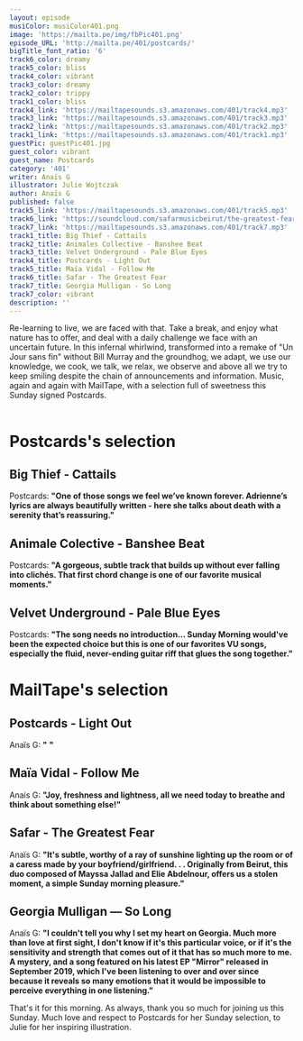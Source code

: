 ```yaml
---
layout: episode
musiColor: musiColor401.png
image: 'https://mailta.pe/img/fbPic401.png'
episode_URL: 'http://mailta.pe/401/postcards/'
bigTitle_font_ratio: '6'
track6_color: dreamy
track5_color: bliss
track4_color: vibrant
track3_color: dreamy
track2_color: trippy
track1_color: bliss
track4_link: 'https://mailtapesounds.s3.amazonaws.com/401/track4.mp3'
track3_link: 'https://mailtapesounds.s3.amazonaws.com/401/track3.mp3'
track2_link: 'https://mailtapesounds.s3.amazonaws.com/401/track2.mp3'
track1_link: 'https://mailtapesounds.s3.amazonaws.com/401/track1.mp3'
guestPic: guestPic401.jpg
guest_color: vibrant
guest_name: Postcards
category: '401'
writer: Anaïs G
illustrator: Julie Wojtczak
author: Anaïs G
published: false
track5_link: 'https://mailtapesounds.s3.amazonaws.com/401/track5.mp3'
track6_link: 'https://soundcloud.com/safarmusicbeirut/the-greatest-fear'
track7_link: 'https://mailtapesounds.s3.amazonaws.com/401/track7.mp3'
track1_title: Big Thief - Cattails
track2_title: Animales Collective - Banshee Beat
track3_title: Velvet Underground - Pale Blue Eyes
track4_title: Postcards - Light Out
track5_title: Maïa Vidal - Follow Me
track6_title: Safar - The Greatest Fear
track7_title: Georgia Mulligan - So Long
track7_color: vibrant
description: ''
---
```


<p id="introduction">Re-learning to live, we are faced with that. Take a break, and enjoy what nature has to offer, and deal with a daily challenge we face with an uncertain future. In this infernal whirlwind, transformed into a remake of "Un Jour sans fin" without Bill Murray and the groundhog, we adapt, we use our knowledge, we cook, we talk, we relax, we observe and above all we try to keep smiling despite the chain of announcements and information. Music, again and again with MailTape, with a selection full of sweetness this Sunday signed Postcards. 
<br><br>

</p>


# Postcards's selection

## Big Thief - Cattails
Postcards: **"**One of those songs we feel we’ve known forever. Adrienne’s lyrics are always beautifully written - here she talks about death with a serenity that’s reassuring.**"**

## Animale Colective - Banshee Beat
Postcards: **"**A gorgeous, subtle track that builds up without ever falling into clichés. That first chord change is one of our favorite musical moments.**"**

## Velvet Underground - Pale Blue Eyes
Postcards: **"**The song needs no introduction... Sunday Morning would've been the expected choice but this is one of our favorites VU songs, especially the fluid, never-ending guitar riff that glues the song together.**"**

# MailTape's selection

## Postcards - Light Out
Anaïs G: **"** **"**

## Maïa Vidal - Follow Me
Anais G: **"**Joy, freshness and lightness, all we need today to breathe and think about something else!**"**

## Safar - The Greatest Fear
Anaïs G: **"**It's subtle, worthy of a ray of sunshine lighting up the room or of a caress made by your boyfriend/girlfriend. . . Originally from Beirut, this duo composed of Mayssa Jallad and Elie Abdelnour, offers us a stolen moment, a simple Sunday morning pleasure.**"**

## Georgia Mulligan — So Long
Anaïs G: **"**I couldn't tell you why I set my heart on Georgia. Much more than love at first sight, I don't know if it's this particular voice, or if it's the sensitivity and strength that comes out of it that has so much more to me. A mystery, and a song featured on his latest EP "Mirror" released in September 2019, which I've been listening to over and over since because it reveals so many emotions that it would be impossible to perceive everything in one listening.**"**


<p id="outroduction">That's it for this morning. As always, thank you so much for joining us this Sunday. Much love and respect to Postcards for her Sunday selection, to Julie for her inspiring illustration.</p>
